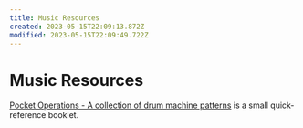 ```yaml
---
title: Music Resources
created: 2023-05-15T22:09:13.872Z
modified: 2023-05-15T22:09:49.722Z
---
```


# Music Resources

[Pocket Operations - A collection of drum machine patterns](https://shittyrecording.studio/) is a small quick-reference booklet.
